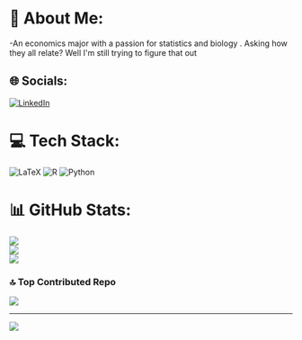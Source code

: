 # 💫 About Me:
-An economics major with a passion for statistics and biology . Asking how they all relate? Well I'm still trying to figure that out


## 🌐 Socials:
[![LinkedIn](https://img.shields.io/badge/LinkedIn-%230077B5.svg?logo=linkedin&logoColor=white)](https://linkedin.com/in/Khaled-Mohamed-Aboul-azm) 

# 💻 Tech Stack:
![LaTeX](https://img.shields.io/badge/latex-%23008080.svg?style=for-the-badge&logo=latex&logoColor=white) ![R](https://img.shields.io/badge/r-%23276DC3.svg?style=for-the-badge&logo=r&logoColor=white) ![Python](https://img.shields.io/badge/python-3670A0?style=for-the-badge&logo=python&logoColor=ffdd54)
# 📊 GitHub Stats:
![](https://github-readme-stats.vercel.app/api?username=Gazzar14&theme=dark&hide_border=false&include_all_commits=true&count_private=true)<br/>
![](https://github-readme-streak-stats.herokuapp.com/?user=Gazzar14&theme=dark&hide_border=false)<br/>
![](https://github-readme-stats.vercel.app/api/top-langs/?username=Gazzar14&theme=dark&hide_border=false&include_all_commits=true&count_private=true&layout=compact)

### 🔝 Top Contributed Repo
![](https://github-contributor-stats.vercel.app/api?username=Gazzar14&limit=5&theme=dark&combine_all_yearly_contributions=true)


---
[![](https://visitcount.itsvg.in/api?id=Gazzar14&icon=1&color=1)](https://visitcount.itsvg.in)

<!-- Proudly created with GPRM ( https://gprm.itsvg.in ) -->
